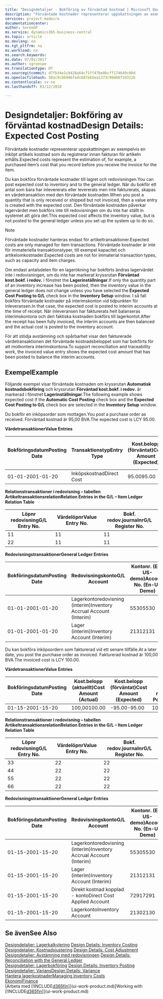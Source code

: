 ```yaml
---
title: "Designdetaljer - Bokföring av förväntad kostnad | Microsoft Docs"
description: "Förväntade kostnader representerar uppskattningen av exempelvis en inköpt artikels kostnad som du registrerar innan fakturan för artikeln erhålls."
services: project-madeira
documentationcenter: 
author: SorenGP
ms.service: dynamics365-business-central
ms.topic: article
ms.devlang: na
ms.tgt_pltfrm: na
ms.workload: na
ms.search.keywords: 
ms.date: 07/01/2017
ms.author: sgroespe
ms.translationtype: HT
ms.sourcegitcommit: d7fb34e1c9428a64c71ff47be8bcff174649c00d
ms.openlocfilehash: 50ac9cbb946fedc687eb5ea1373c99d68f3d322b
ms.contentlocale: sv-se
ms.lasthandoff: 03/22/2018

---
```

# <a name="design-details-expected-cost-posting"></a><span data-ttu-id="f0147-103">Designdetaljer: Bokföring av förväntad kostnad</span><span class="sxs-lookup"><span data-stu-id="f0147-103">Design Details: Expected Cost Posting</span></span>
<span data-ttu-id="f0147-104">Förväntade kostnader representerar uppskattningen av exempelvis en inköpt artikels kostnad som du registrerar innan fakturan för artikeln erhålls.</span><span class="sxs-lookup"><span data-stu-id="f0147-104">Expected costs represent the estimation of, for example, a purchased item’s cost that you record before you receive the invoice for the item.</span></span>  

 <span data-ttu-id="f0147-105">Du kan bokföra förväntade kostnader till lagret och redovisningen.</span><span class="sxs-lookup"><span data-stu-id="f0147-105">You can post expected cost to inventory and to the general ledger.</span></span> <span data-ttu-id="f0147-106">När du bokför ett antal som bara har inlevererats eller levererats men inte fakturerats, skapas en värdetransaktion med den förväntade kostnaden.</span><span class="sxs-lookup"><span data-stu-id="f0147-106">When you post a quantity that is only received or shipped but not invoiced, then a value entry is created with the expected cost.</span></span> <span data-ttu-id="f0147-107">Den förväntade kostnaden påverkar lagervärdet men bokförs inte till redovisningen om du inte har ställt in systemet att göra det.</span><span class="sxs-lookup"><span data-stu-id="f0147-107">This expected cost affects the inventory value, but is not posted to the general ledger unless you set up the system up to do so.</span></span>  

> [!NOTE]  
>  <span data-ttu-id="f0147-108">Förväntade kostnader hanteras endast för artikeltransaktioner.</span><span class="sxs-lookup"><span data-stu-id="f0147-108">Expected costs are only managed for item transactions.</span></span> <span data-ttu-id="f0147-109">Förväntade kostnader är inte för immateriella transaktionstyper, till exempel kapacitet och artikelomkostnader.</span><span class="sxs-lookup"><span data-stu-id="f0147-109">Expected costs are not for immaterial transaction types, such as capacity and item charges.</span></span>  

 <span data-ttu-id="f0147-110">Om endast antalsdelen för en lagerökning har bokförts ändras lagervärdet inte i redovisningen, om du inte har markerat kryssrutan **Förväntad kost.bokf. i redov.** i fönstret the **Lagerinställningar**.</span><span class="sxs-lookup"><span data-stu-id="f0147-110">If only the quantity part of an inventory increase has been posted, then the inventory value in the general ledger does not change unless you have selected the **Expected Cost Posting to G/L** check box in the **Inventory Setup** window.</span></span> <span data-ttu-id="f0147-111">I så fall bokförs förväntade kostnader på interimskonton vid tidpunkten för inleveransen.</span><span class="sxs-lookup"><span data-stu-id="f0147-111">In that case, the expected cost is posted to interim accounts at the time of receipt.</span></span> <span data-ttu-id="f0147-112">När inleveransen har fakturerats helt balanseras interimskontona och den faktiska kostnaden bokförs till lagerkontot.</span><span class="sxs-lookup"><span data-stu-id="f0147-112">After the receipt has been fully invoiced, the interim accounts are then balanced and the actual cost is posted to the inventory account.</span></span>  

 <span data-ttu-id="f0147-113">För att stödja avstämning och spårbarhet visar den fakturerade värdetransaktionen det förväntade kostnadsbeloppet som har bokförts för att motkontera interimskontona.</span><span class="sxs-lookup"><span data-stu-id="f0147-113">To support reconciliation and traceability work, the invoiced value entry shows the expected cost amount that has been posted to balance the interim accounts.</span></span>  

## <a name="example"></a><span data-ttu-id="f0147-114">Exempel</span><span class="sxs-lookup"><span data-stu-id="f0147-114">Example</span></span>  
 <span data-ttu-id="f0147-115">Följande exempel visar förväntade kostnaden om kryssrutan **Automatisk kostnadsbokföring** och kryssrutan **Förväntad kost.bokf. i redov.** är markerad i fönstret **Lagerinställningar**.</span><span class="sxs-lookup"><span data-stu-id="f0147-115">The following example shows expected cost if the **Automatic Cost Posting** check box and the **Expected Cost Posting to G/L** check box are selected in the **Inventory Setup** window.</span></span>  

 <span data-ttu-id="f0147-116">Du bokför en inköpsorder som mottagen.</span><span class="sxs-lookup"><span data-stu-id="f0147-116">You post a purchase order as received.</span></span> <span data-ttu-id="f0147-117">Förväntad kostnad är 95,00 BVA.</span><span class="sxs-lookup"><span data-stu-id="f0147-117">The expected cost is LCY 95.00.</span></span>  

 <span data-ttu-id="f0147-118">**Värdetransaktioner**</span><span class="sxs-lookup"><span data-stu-id="f0147-118">**Value Entries**</span></span>  

|<span data-ttu-id="f0147-119">Bokföringsdatum</span><span class="sxs-lookup"><span data-stu-id="f0147-119">Posting Date</span></span>|<span data-ttu-id="f0147-120">Transaktionstyp</span><span class="sxs-lookup"><span data-stu-id="f0147-120">Entry Type</span></span>|<span data-ttu-id="f0147-121">Kost.belopp (förväntat)</span><span class="sxs-lookup"><span data-stu-id="f0147-121">Cost Amount (Expected)</span></span>|<span data-ttu-id="f0147-122">Förväntad kost. bokf. i redov.</span><span class="sxs-lookup"><span data-stu-id="f0147-122">Expected Cost Posted to G/L</span></span>|<span data-ttu-id="f0147-123">Förväntad kostnad</span><span class="sxs-lookup"><span data-stu-id="f0147-123">Expected Cost</span></span>|<span data-ttu-id="f0147-124">Artikeltrans.löpnr</span><span class="sxs-lookup"><span data-stu-id="f0147-124">Item Ledger Entry No.</span></span>|<span data-ttu-id="f0147-125">Löpnr</span><span class="sxs-lookup"><span data-stu-id="f0147-125">Entry No.</span></span>|  
|------------------|----------------|------------------------------|----------------------------------|-------------------|---------------------------|---------------|  
|<span data-ttu-id="f0147-126">01-01-20</span><span class="sxs-lookup"><span data-stu-id="f0147-126">01-01-20</span></span>|<span data-ttu-id="f0147-127">Inköpskostnad</span><span class="sxs-lookup"><span data-stu-id="f0147-127">Direct Cost</span></span>|<span data-ttu-id="f0147-128">95.00</span><span class="sxs-lookup"><span data-stu-id="f0147-128">95.00</span></span>|<span data-ttu-id="f0147-129">95.00</span><span class="sxs-lookup"><span data-stu-id="f0147-129">95.00</span></span>|<span data-ttu-id="f0147-130">Ja</span><span class="sxs-lookup"><span data-stu-id="f0147-130">Yes</span></span>|<span data-ttu-id="f0147-131">1</span><span class="sxs-lookup"><span data-stu-id="f0147-131">1</span></span>|<span data-ttu-id="f0147-132">1</span><span class="sxs-lookup"><span data-stu-id="f0147-132">1</span></span>|  

 <span data-ttu-id="f0147-133">**Relationstransaktioner i redovisning – tabellen Artikeltransaktionsrelation**</span><span class="sxs-lookup"><span data-stu-id="f0147-133">**Relation Entries in the G/L – Item Ledger Relation Table**</span></span>  

|<span data-ttu-id="f0147-134">Löpnr redovisning</span><span class="sxs-lookup"><span data-stu-id="f0147-134">G/L Entry No.</span></span>|<span data-ttu-id="f0147-135">Värdelöpnr</span><span class="sxs-lookup"><span data-stu-id="f0147-135">Value Entry No.</span></span>|<span data-ttu-id="f0147-136">Bokf. redov.journalnr</span><span class="sxs-lookup"><span data-stu-id="f0147-136">G/L Register No.</span></span>|  
|--------------------|---------------------|-----------------------|  
|<span data-ttu-id="f0147-137">1</span><span class="sxs-lookup"><span data-stu-id="f0147-137">1</span></span>|<span data-ttu-id="f0147-138">1</span><span class="sxs-lookup"><span data-stu-id="f0147-138">1</span></span>|<span data-ttu-id="f0147-139">1</span><span class="sxs-lookup"><span data-stu-id="f0147-139">1</span></span>|  
|<span data-ttu-id="f0147-140">2</span><span class="sxs-lookup"><span data-stu-id="f0147-140">2</span></span>|<span data-ttu-id="f0147-141">1</span><span class="sxs-lookup"><span data-stu-id="f0147-141">1</span></span>|<span data-ttu-id="f0147-142">1</span><span class="sxs-lookup"><span data-stu-id="f0147-142">1</span></span>|  

 <span data-ttu-id="f0147-143">**Redovisningstransaktioner**</span><span class="sxs-lookup"><span data-stu-id="f0147-143">**General Ledger Entries**</span></span>  

|<span data-ttu-id="f0147-144">Bokföringsdatum</span><span class="sxs-lookup"><span data-stu-id="f0147-144">Posting Date</span></span>|<span data-ttu-id="f0147-145">Redovisningskonto</span><span class="sxs-lookup"><span data-stu-id="f0147-145">G/L Account</span></span>|<span data-ttu-id="f0147-146">Kontonr. (En-US-demo)</span><span class="sxs-lookup"><span data-stu-id="f0147-146">Account No. (En-US Demo)</span></span>|<span data-ttu-id="f0147-147">Belopp</span><span class="sxs-lookup"><span data-stu-id="f0147-147">Amount</span></span>|<span data-ttu-id="f0147-148">Löpnr</span><span class="sxs-lookup"><span data-stu-id="f0147-148">Entry No.</span></span>|  
|------------------|------------------|---------------------------------|------------|---------------|  
|<span data-ttu-id="f0147-149">01-01-20</span><span class="sxs-lookup"><span data-stu-id="f0147-149">01-01-20</span></span>|<span data-ttu-id="f0147-150">Lagerkontoredovisning (interim)</span><span class="sxs-lookup"><span data-stu-id="f0147-150">Inventory Accrual Account (Interim)</span></span>|<span data-ttu-id="f0147-151">5530</span><span class="sxs-lookup"><span data-stu-id="f0147-151">5530</span></span>|<span data-ttu-id="f0147-152">-95.00</span><span class="sxs-lookup"><span data-stu-id="f0147-152">-95.00</span></span>|<span data-ttu-id="f0147-153">2</span><span class="sxs-lookup"><span data-stu-id="f0147-153">2</span></span>|  
|<span data-ttu-id="f0147-154">01-01-20</span><span class="sxs-lookup"><span data-stu-id="f0147-154">01-01-20</span></span>|<span data-ttu-id="f0147-155">Lager (interim)</span><span class="sxs-lookup"><span data-stu-id="f0147-155">Inventory Account (Interim)</span></span>|<span data-ttu-id="f0147-156">2131</span><span class="sxs-lookup"><span data-stu-id="f0147-156">2131</span></span>|<span data-ttu-id="f0147-157">95.00</span><span class="sxs-lookup"><span data-stu-id="f0147-157">95.00</span></span>|<span data-ttu-id="f0147-158">1</span><span class="sxs-lookup"><span data-stu-id="f0147-158">1</span></span>|  

 <span data-ttu-id="f0147-159">Du kan bokföra inköpsordern som fakturerad vid ett senare tillfälle.</span><span class="sxs-lookup"><span data-stu-id="f0147-159">At a later date, you post the purchase order as invoiced.</span></span> <span data-ttu-id="f0147-160">Fakturerad kostnad är 100,00 BVA.</span><span class="sxs-lookup"><span data-stu-id="f0147-160">The invoiced cost is LCY 100.00.</span></span>  

 <span data-ttu-id="f0147-161">**Värdetransaktioner**</span><span class="sxs-lookup"><span data-stu-id="f0147-161">**Value Entries**</span></span>  

|<span data-ttu-id="f0147-162">Bokföringsdatum</span><span class="sxs-lookup"><span data-stu-id="f0147-162">Posting Date</span></span>|<span data-ttu-id="f0147-163">Kost.belopp (aktuellt)</span><span class="sxs-lookup"><span data-stu-id="f0147-163">Cost Amount (Actual)</span></span>|<span data-ttu-id="f0147-164">Kost.belopp (förväntat)</span><span class="sxs-lookup"><span data-stu-id="f0147-164">Cost Amount (Expected)</span></span>|<span data-ttu-id="f0147-165">Kostnad bokförd i redov.</span><span class="sxs-lookup"><span data-stu-id="f0147-165">Cost Posted to G/L</span></span>|<span data-ttu-id="f0147-166">Förväntad kostnad</span><span class="sxs-lookup"><span data-stu-id="f0147-166">Expected Cost</span></span>|<span data-ttu-id="f0147-167">Artikeltrans.löpnr</span><span class="sxs-lookup"><span data-stu-id="f0147-167">Item Ledger Entry No.</span></span>|<span data-ttu-id="f0147-168">Löpnr</span><span class="sxs-lookup"><span data-stu-id="f0147-168">Entry No.</span></span>|  
|------------------|----------------------------|------------------------------|-------------------------|-------------------|---------------------------|---------------|  
|<span data-ttu-id="f0147-169">01-15-20</span><span class="sxs-lookup"><span data-stu-id="f0147-169">01-15-20</span></span>|<span data-ttu-id="f0147-170">100,00</span><span class="sxs-lookup"><span data-stu-id="f0147-170">100.00</span></span>|<span data-ttu-id="f0147-171">-95.00</span><span class="sxs-lookup"><span data-stu-id="f0147-171">-95.00</span></span>|<span data-ttu-id="f0147-172">100,00</span><span class="sxs-lookup"><span data-stu-id="f0147-172">100.00</span></span>|<span data-ttu-id="f0147-173">Nej</span><span class="sxs-lookup"><span data-stu-id="f0147-173">No</span></span>|<span data-ttu-id="f0147-174">1</span><span class="sxs-lookup"><span data-stu-id="f0147-174">1</span></span>|<span data-ttu-id="f0147-175">2</span><span class="sxs-lookup"><span data-stu-id="f0147-175">2</span></span>|  

 <span data-ttu-id="f0147-176">**Relationstransaktioner i redovisning – tabellen Artikeltransaktionsrelation**</span><span class="sxs-lookup"><span data-stu-id="f0147-176">**Relation Entries in the G/L – Item Ledger Relation Table**</span></span>  

|<span data-ttu-id="f0147-177">Löpnr redovisning</span><span class="sxs-lookup"><span data-stu-id="f0147-177">G/L Entry No.</span></span>|<span data-ttu-id="f0147-178">Värdelöpnr</span><span class="sxs-lookup"><span data-stu-id="f0147-178">Value Entry No.</span></span>|<span data-ttu-id="f0147-179">Bokf. redov.journalnr</span><span class="sxs-lookup"><span data-stu-id="f0147-179">G/L Register No.</span></span>|  
|--------------------|---------------------|-----------------------|  
|<span data-ttu-id="f0147-180">3</span><span class="sxs-lookup"><span data-stu-id="f0147-180">3</span></span>|<span data-ttu-id="f0147-181">2</span><span class="sxs-lookup"><span data-stu-id="f0147-181">2</span></span>|<span data-ttu-id="f0147-182">2</span><span class="sxs-lookup"><span data-stu-id="f0147-182">2</span></span>|  
|<span data-ttu-id="f0147-183">4</span><span class="sxs-lookup"><span data-stu-id="f0147-183">4</span></span>|<span data-ttu-id="f0147-184">2</span><span class="sxs-lookup"><span data-stu-id="f0147-184">2</span></span>|<span data-ttu-id="f0147-185">2</span><span class="sxs-lookup"><span data-stu-id="f0147-185">2</span></span>|  
|<span data-ttu-id="f0147-186">5</span><span class="sxs-lookup"><span data-stu-id="f0147-186">5</span></span>|<span data-ttu-id="f0147-187">2</span><span class="sxs-lookup"><span data-stu-id="f0147-187">2</span></span>|<span data-ttu-id="f0147-188">2</span><span class="sxs-lookup"><span data-stu-id="f0147-188">2</span></span>|  
|<span data-ttu-id="f0147-189">6</span><span class="sxs-lookup"><span data-stu-id="f0147-189">6</span></span>|<span data-ttu-id="f0147-190">2</span><span class="sxs-lookup"><span data-stu-id="f0147-190">2</span></span>|<span data-ttu-id="f0147-191">2</span><span class="sxs-lookup"><span data-stu-id="f0147-191">2</span></span>|  

 <span data-ttu-id="f0147-192">**Redovisningstransaktioner**</span><span class="sxs-lookup"><span data-stu-id="f0147-192">**General Ledger Entries**</span></span>  

|<span data-ttu-id="f0147-193">Bokföringsdatum</span><span class="sxs-lookup"><span data-stu-id="f0147-193">Posting Date</span></span>|<span data-ttu-id="f0147-194">Redovisningskonto</span><span class="sxs-lookup"><span data-stu-id="f0147-194">G/L Account</span></span>|<span data-ttu-id="f0147-195">Kontonr. (En-US-demo)</span><span class="sxs-lookup"><span data-stu-id="f0147-195">Account No. (En-US Demo)</span></span>|<span data-ttu-id="f0147-196">Belopp</span><span class="sxs-lookup"><span data-stu-id="f0147-196">Amount</span></span>|<span data-ttu-id="f0147-197">Löpnr</span><span class="sxs-lookup"><span data-stu-id="f0147-197">Entry No.</span></span>|  
|------------------|------------------|---------------------------------|------------|---------------|  
|<span data-ttu-id="f0147-198">01-15-20</span><span class="sxs-lookup"><span data-stu-id="f0147-198">01-15-20</span></span>|<span data-ttu-id="f0147-199">Lagerkontoredovisning (interim)</span><span class="sxs-lookup"><span data-stu-id="f0147-199">Inventory Accrual Account (Interim)</span></span>|<span data-ttu-id="f0147-200">5530</span><span class="sxs-lookup"><span data-stu-id="f0147-200">5530</span></span>|<span data-ttu-id="f0147-201">95.00</span><span class="sxs-lookup"><span data-stu-id="f0147-201">95.00</span></span>|<span data-ttu-id="f0147-202">4</span><span class="sxs-lookup"><span data-stu-id="f0147-202">4</span></span>|  
|<span data-ttu-id="f0147-203">01-15-20</span><span class="sxs-lookup"><span data-stu-id="f0147-203">01-15-20</span></span>|<span data-ttu-id="f0147-204">Lager (interim)</span><span class="sxs-lookup"><span data-stu-id="f0147-204">Inventory Account (Interim)</span></span>|<span data-ttu-id="f0147-205">2131</span><span class="sxs-lookup"><span data-stu-id="f0147-205">2131</span></span>|<span data-ttu-id="f0147-206">-95.00</span><span class="sxs-lookup"><span data-stu-id="f0147-206">-95.00</span></span>|<span data-ttu-id="f0147-207">3</span><span class="sxs-lookup"><span data-stu-id="f0147-207">3</span></span>|  
|<span data-ttu-id="f0147-208">01-15-20</span><span class="sxs-lookup"><span data-stu-id="f0147-208">01-15-20</span></span>|<span data-ttu-id="f0147-209">Direkt kostnad kopplad - konto</span><span class="sxs-lookup"><span data-stu-id="f0147-209">Direct Cost Applied Account</span></span>|<span data-ttu-id="f0147-210">7291</span><span class="sxs-lookup"><span data-stu-id="f0147-210">7291</span></span>|<span data-ttu-id="f0147-211">-100</span><span class="sxs-lookup"><span data-stu-id="f0147-211">-100</span></span>|<span data-ttu-id="f0147-212">6</span><span class="sxs-lookup"><span data-stu-id="f0147-212">6</span></span>|  
|<span data-ttu-id="f0147-213">01-15-20</span><span class="sxs-lookup"><span data-stu-id="f0147-213">01-15-20</span></span>|<span data-ttu-id="f0147-214">Lagerkonto</span><span class="sxs-lookup"><span data-stu-id="f0147-214">Inventory Account</span></span>|<span data-ttu-id="f0147-215">2130</span><span class="sxs-lookup"><span data-stu-id="f0147-215">2130</span></span>|<span data-ttu-id="f0147-216">100</span><span class="sxs-lookup"><span data-stu-id="f0147-216">100</span></span>|<span data-ttu-id="f0147-217">5</span><span class="sxs-lookup"><span data-stu-id="f0147-217">5</span></span>|  

## <a name="see-also"></a><span data-ttu-id="f0147-218">Se även</span><span class="sxs-lookup"><span data-stu-id="f0147-218">See Also</span></span>
 <span data-ttu-id="f0147-219">[Designdetaljer: Lagerkalkylering](design-details-inventory-costing.md) </span><span class="sxs-lookup"><span data-stu-id="f0147-219">[Design Details: Inventory Costing](design-details-inventory-costing.md) </span></span>  
 <span data-ttu-id="f0147-220">[Designdetaljer: Kostnadsjustering](design-details-cost-adjustment.md) </span><span class="sxs-lookup"><span data-stu-id="f0147-220">[Design Details: Cost Adjustment](design-details-cost-adjustment.md) </span></span>  
 <span data-ttu-id="f0147-221">[Designdetaljer: Avstämning med redovisningen](design-details-reconciliation-with-the-general-ledger.md) </span><span class="sxs-lookup"><span data-stu-id="f0147-221">[Design Details: Reconciliation with the General Ledger](design-details-reconciliation-with-the-general-ledger.md) </span></span>  
 <span data-ttu-id="f0147-222">[Designdetaljer: Lagerbokföring](design-details-inventory-posting.md) </span><span class="sxs-lookup"><span data-stu-id="f0147-222">[Design Details: Inventory Posting](design-details-inventory-posting.md) </span></span>  
 [<span data-ttu-id="f0147-223">Designdetaljer: Varians</span><span class="sxs-lookup"><span data-stu-id="f0147-223">Design Details: Variance</span></span>](design-details-variance.md)  
 [<span data-ttu-id="f0147-224">Hantera lagerkostnader</span><span class="sxs-lookup"><span data-stu-id="f0147-224">Managing Inventory Costs</span></span>](finance-manage-inventory-costs.md)  
 [<span data-ttu-id="f0147-225">Ekonomi</span><span class="sxs-lookup"><span data-stu-id="f0147-225">Finance</span></span>](finance.md)  
 <span data-ttu-id="f0147-226">[Arbeta med [!INCLUDE[d365fin](includes/d365fin_md.md)]](ui-work-product.md)</span><span class="sxs-lookup"><span data-stu-id="f0147-226">[Working with [!INCLUDE[d365fin](includes/d365fin_md.md)]](ui-work-product.md)</span></span>

